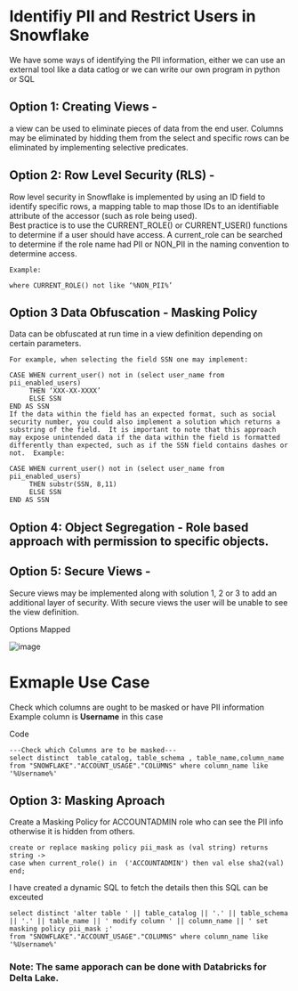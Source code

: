 # Identifiy PII and Restrict Users in Snowflake
We have some ways of identifying the PII information, either we can use an external tool like a data catlog or we can write our own program in python or SQL

## Option 1: Creating Views -
a view can be used to eliminate pieces of data from the end user.
Columns may be eliminated by hidding them from the select and specific rows can be eliminated by implementing selective predicates.  

## Option 2: Row Level Security (RLS) - 

Row level security in Snowflake is implemented by using an ID field to identify specific rows, 
a mapping table to map those IDs to an identifiable attribute of the accessor (such as role being used).  
Best practice is to use the CURRENT_ROLE() or CURRENT_USER() functions to determine if a user should have access. 
A current_role can be searched to determine if the role name had PII or NON_PII in the naming convention to determine access.  

```
Example: 

where CURRENT_ROLE() not like ‘%NON_PII%’
```

## Option 3 Data Obfuscation - Masking Policy

Data can be obfuscated at run time in a view definition depending on certain parameters. 

```
For example, when selecting the field SSN one may implement:

CASE WHEN current_user() not in (select user_name from pii_enabled_users)
     THEN ‘XXX-XX-XXXX’
     ELSE SSN
END AS SSN
If the data within the field has an expected format, such as social security number, you could also implement a solution which returns a substring of the field.  It is important to note that this approach may expose unintended data if the data within the field is formatted differently than expected, such as if the SSN field contains dashes or not.  Example:

CASE WHEN current_user() not in (select user_name from pii_enabled_users)
     THEN substr(SSN, 8,11)
     ELSE SSN
END AS SSN
```

## Option 4: Object Segregation - Role based approach with permission to specific objects.

## Option 5: Secure Views - 
Secure views may be implemented along with solution 1, 2 or 3 to add an additional layer of security. 
With secure views the user will be unable to see the view definition. 
 
Options Mapped  

![image](https://user-images.githubusercontent.com/23280140/152233668-96cd4824-98bb-4dad-a83a-8e6a0548740a.png)

# Exmaple Use Case

Check which columns are ought to be masked or have PII information
Example column is **Username** in this case

Code 
```
---Check which Columns are to be masked---
select distinct  table_catalog, table_schema , table_name,column_name 
from "SNOWFLAKE"."ACCOUNT_USAGE"."COLUMNS" where column_name like '%Username%' 
```

## Option 3: Masking Aproach 

Create a Masking Policy for ACCOUNTADMIN role who can see the PII info otherwise it is hidden from others.

```
create or replace masking policy pii_mask as (val string) returns string ->
case when current_role() in  ('ACCOUNTADMIN') then val else sha2(val) end;
```


I have created a dynamic SQL to fetch the details then this SQL can be exceuted 

```
select distinct 'alter table ' || table_catalog || '.' || table_schema || '.' || table_name || ' modify column ' || column_name || ' set masking policy pii_mask ;'
from "SNOWFLAKE"."ACCOUNT_USAGE"."COLUMNS" where column_name like '%Username%' 
```



### Note: The same apporach can be done with Databricks for Delta Lake. 
